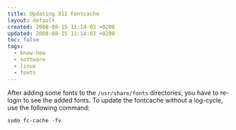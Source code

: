 ```yaml
---
title: Updating X11 Fontcache
layout: default
created: 2008-08-15 11:14:03 +0200
updated: 2008-08-15 11:14:03 +0200
toc: false
tags:
  - know-how
  - software
  - linux
  - fonts
---
```

After adding some fonts to the `/usr/share/fonts` directories, you have to re-login to see the added fonts. To update
the fontcache without a log-cycle, use the following command:

    sudo fc-cache -fv
